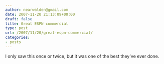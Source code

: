 ```yaml
---
author: nearwalden@gmail.com
date: 2007-11-20 21:13:09+00:00
draft: false
title: Great ESPN commercial
type: post
url: /2007/11/20/great-espn-commercial/
categories:
- posts
---
```


I only saw this once or twice, but it was one of the best they've ever done.





<object width="425" height="355"><embed height="355" src="http://www.youtube.com/v/3DWxzK6k75w&rel=1" wmode="transparent" type="application/x-shockwave-flash" width="425"></embed></object>



